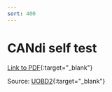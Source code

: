 ```yaml
---
sort: 400
---
```


# CANdi self test

[Link to PDF](odb2_gm_tech2_candi_self_test.pdf){:target="\_blank"}

Source: [UOBD2](https://https://www.uobdii.com){:target="\_blank"}
